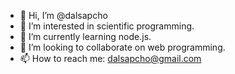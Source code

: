 - 👋 Hi, I’m @dalsapcho
- 👀 I’m interested in scientific programming.
- 🌱 I’m currently learning node.js.
- 💞️ I’m looking to collaborate on web programming.
- 📫 How to reach me: dalsapcho@gmail.com 

<!---
dalsapcho/dalsapcho is a ✨ special ✨ repository because its `README.md` (this file) appears on your GitHub profile.
You can click the Preview link to take a look at your changes.
--->
